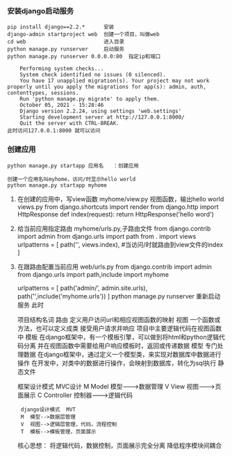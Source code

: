 ### 安装django启动服务

```
pip install django==2.2.*      安装
django-admin startproject web  创建一个项目，叫做web
cd web                         进入目录
python manage.py runserver     启动服务
python manage.py runserver 0.0.0.0:80  指定ip和端口

​    Performing system checks...
​    System check identified no issues (0 silenced).
​    You have 17 unapplied migration(s). Your project may not work properly until you apply the migrations for app(s): admin, auth, contenttypes, sessions.
​    Run 'python manage.py migrate' to apply them.
​    October 05, 2021 - 15:28:46
​    Django version 2.2.24, using settings 'web.settings'
​    Starting development server at http://127.0.0.1:8000/
​    Quit the server with CTRL-BREAK.
此时访问127.0.0.1:8000 就可以访问
```

### 创建应用

```
python manage.py startapp 应用名   ：创建应用

创建一个应用名叫myhome，访问/时显示hello world
python manage.py startapp myhome 
```

1. 在创建的应用中，写view函数   myhome/view.py
   视图函数，输出hello world
    views.py
        from django.shortcuts import render
        from django.http import HttpResponse
            def index(request):
            return HttpResponse('hello word')
   
2. 给当前应用指定路由        myhome/urls.py,子路由文件
    from django.contrib import admin
    from django.urls import path
    from . import views
    urlpatterns = [
        path('', views.index),    #当访问/时就路由到view文件的index
    ]

3. 在跟路由配置当前应用   web/urls.py
    from django.contrib import admin
    from django.urls import path,include
    import myhome

    urlpatterns = [
        path('admin/', admin.site.urls),
        path('',include('myhome.urls'))
    ]
    python manage.py runserver 重新启动服务 此时

    
    
    
    
    项目结构名词
        路由
            定义用户访问url和相应视图函数的映射
        视图
            一个函数或方法，也可以定义成类
            接受用户请求并响应
            项目中主要逻辑代码在视图函数中
        模板
            在django框架中，有一个模板引擎，可以做到将html和python逻辑代码分离
            并在视图函数中需要给用户响应模板时，返回或传递数据
        模型
            专门处理数据
            在django框架中，通过定义一个模型类，来实现对数据库中数据进行操作
            在开发中，对类中的数据进行操作，会映射到数据库，转化为sql执行
        静态文件
    
    
    
    框架设计模式
        MVC设计
        M Model  模型--->数据管理
        V View   视图--->页面展示
        C Controller 控制器--->逻辑代码
        
        django设计模式  MVT
        M  模型-->数据层管理
        V  视图-->逻辑层管理，代码，流程控制
        T  模板-->模板管理，页面展示
    核心思想：
        将逻辑代码，数据控制，页面展示完全分离
        降低程序模块间耦合
